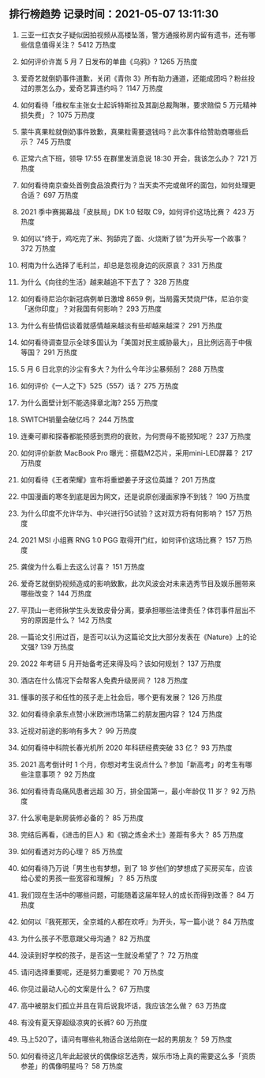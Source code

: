 
## 排行榜趋势 记录时间：2021-05-07 13:11:30
  
  1. 三亚一红衣女子疑似因拍视频从高楼坠落，警方通报称房内留有遗书，还有哪些信息值得关注？ 5412 万热度
    
  2. 如何评价许嵩 5 月 7 日发布的单曲《乌鸦》? 1265 万热度
    
  3. 爱奇艺就倒奶事件道歉，关闭《青你 3》所有助力通道，还能成团吗？粉丝投过的票怎么办，爱奇艺算违约吗？ 1147 万热度
    
  4. 如何看待「维权车主张女士起诉特斯拉及其副总裁陶琳，要求赔偿 5 万元精神损失费」？ 1075 万热度
    
  5. 蒙牛真果粒就倒奶事件致歉，真果粒需要退钱吗？此次事件给赞助商哪些启示？ 745 万热度
    
  6. 正常六点下班，领导 17:55 在群里发消息说 18:30 开会，我该怎么办？ 721 万热度
    
  7. 如何看待南京查处首例食品浪费行为？当天卖不完或做坏的面包，如何处理更合适？ 697 万热度
    
  8. 2021 季中赛揭幕战「皮肤局」DK 1:0 轻取 C9，如何评价这场比赛？ 423 万热度
    
  9. 如何以“终于，鸡吃完了米、狗舔完了面、火烧断了锁”为开头写一个故事？ 372 万热度
    
  10. 柯南为什么选择了毛利兰，却总是忽视身边的灰原哀？ 331 万热度
    
  11. 为什么《向往的生活》越来越追不下去了？ 328 万热度
    
  12. 如何看待尼泊尔新冠病例单日激增 8659 例，当局露天焚烧尸体，尼泊尔变「迷你印度」？对我国有何影响？ 293 万热度
    
  13. 为什么有些情侣谈着就感情越来越淡有些却越来越深？ 291 万热度
    
  14. 如何看待调查显示全球多国认为「美国对民主威胁最大」，且比例远高于中俄等国？ 291 万热度
    
  15. 5 月 6 日北京的沙尘有多大？为什么今年沙尘暴频刮？ 288 万热度
    
  16. 如何评价《一人之下》525（557）话？ 275 万热度
    
  17. 为什么面壁计划不能选择章北海? 255 万热度
    
  18. SWITCH销量会破亿吗？ 244 万热度
    
  19. 连秦可卿和探春都能预感到贾府的衰败，为何贾母不能预知呢？ 237 万热度
    
  20. 如何评价新款 MacBook Pro 曝光：搭载M2芯片，采用mini-LED屏幕？ 217 万热度
    
  21. 如何看待《王者荣耀》宣布将重塑姜子牙这位英雄？ 201 万热度
    
  22. 中国漫画的寒冬到底是因为网文，还是说原创漫画家挣不到钱？ 190 万热度
    
  23. 为什么印度不允许华为、中兴进行5G试验？这对双方将有何影响？ 157 万热度
    
  24. 2021 MSI 小组赛 RNG 1:0 PGG 取得开门红，如何评价这场比赛？ 157 万热度
    
  25. 龚俊为什么看上去这么讨喜？ 151 万热度
    
  26. 爱奇艺就倒奶视频造成的影响致歉，此次风波会对未来选秀节目及娱乐圈带来哪些改变？ 144 万热度
    
  27. 平顶山一老师揪学生头发致皮骨分离，要承担哪些法律责任？体罚事件层出不穷的原因是什么？ 142 万热度
    
  28. 一篇论文引用过百，是否可以认为这篇论文比大部分发表在《Nature》上的论文强? 139 万热度
    
  29. 2022 年考研 5 月开始备考还来得及吗？该如何规划？ 137 万热度
    
  30. 酒店在什么情况下会帮客人免费升级房间？ 128 万热度
    
  31. 懂事的孩子和任性的孩子走上社会后，哪个更有发展？ 126 万热度
    
  32. 如何看待余承东点赞小米欧洲市场第二的朋友圈内容？ 124 万热度
    
  33. 近视对前途的影响有多大？ 99 万热度
    
  34. 如何看待中科院长春光机所 2020 年科研经费突破 33 亿？ 93 万热度
    
  35. 2021 高考倒计时 1 个月，你想对考生说点什么？参加「新高考」的考生有哪些注意事项？ 92 万热度
    
  36. 如何看待青岛痛风患者远超 30 万，排全国第一，最小年龄仅 11 岁？ 92 万热度
    
  37. 什么家电是新房装修必备的？ 85 万热度
    
  38. 完结后再看，《进击的巨人》和《钢之炼金术士》差距有多大？ 85 万热度
    
  39. 如何看透对方的心理？ 85 万热度
    
  40. 如何看待乃万说「男生也有梦想，到了 18 岁他们的梦想成了买房买车，应该给心爱的男孩一些宽容和理解」？ 85 万热度
    
  41. 我们现在生活中的哪些问题，可能随着这届年轻人的成长而得到改善？ 84 万热度
    
  42. 如何以『我死那天，全京城的人都在欢呼』为开头，写一篇小说？ 84 万热度
    
  43. 为什么孩子不愿意跟父母沟通？ 82 万热度
    
  44. 没读到好学校的孩子，是否这一生就没希望了？ 72 万热度
    
  45. 请问选择重要呢，还是努力重要呢？ 70 万热度
    
  46. 你见过最动人心的文案是什么？ 67 万热度
    
  47. 高中被朋友们孤立并且在背后说我坏话，我应该怎么做？ 63 万热度
    
  48. 有没有夏天穿超级凉爽的长裤? 60 万热度
    
  49. 马上520了，请问有哪些礼物适合送给刚在一起的男朋友？ 59 万热度
    
  50. 如何看待这几年此起彼伏的偶像综艺选秀，娱乐市场上真的需要这么多「资质参差」的偶像明星吗？ 58 万热度
    